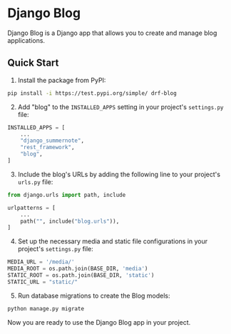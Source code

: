 # Django Blog

Django Blog is a Django app that allows you to create and manage blog applications.

## Quick Start

1. Install the package from PyPI:

```bash
pip install -i https://test.pypi.org/simple/ drf-blog
```

2. Add "blog" to the `INSTALLED_APPS` setting in your project's `settings.py` file:

```python
INSTALLED_APPS = [
    ...
    "django_summernote",
    "rest_framework",
    "blog",
]
```


3. Include the blog's URLs by adding the following line to your project's `urls.py` file:

```python
from django.urls import path, include

urlpatterns = [
    ...
    path("", include("blog.urls")),
]
```

4. Set up the necessary media and static file configurations in your project's `settings.py` file:

```python
MEDIA_URL = '/media/'
MEDIA_ROOT = os.path.join(BASE_DIR, 'media')
STATIC_ROOT = os.path.join(BASE_DIR, 'static')
STATIC_URL = "static/"
```

5. Run database migrations to create the Blog models:

```bash
python manage.py migrate
```

Now you are ready to use the Django Blog app in your project.
